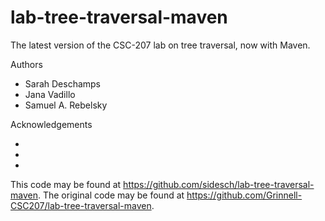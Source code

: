 # lab-tree-traversal-maven

The latest version of the CSC-207 lab on tree traversal, now with Maven.

Authors

* Sarah Deschamps
* Jana Vadillo
* Samuel A. Rebelsky

Acknowledgements

*
*
*

This code may be found at <https://github.com/sidesch/lab-tree-traversal-maven>. The original code may be found at <https://github.com/Grinnell-CSC207/lab-tree-traversal-maven>.
